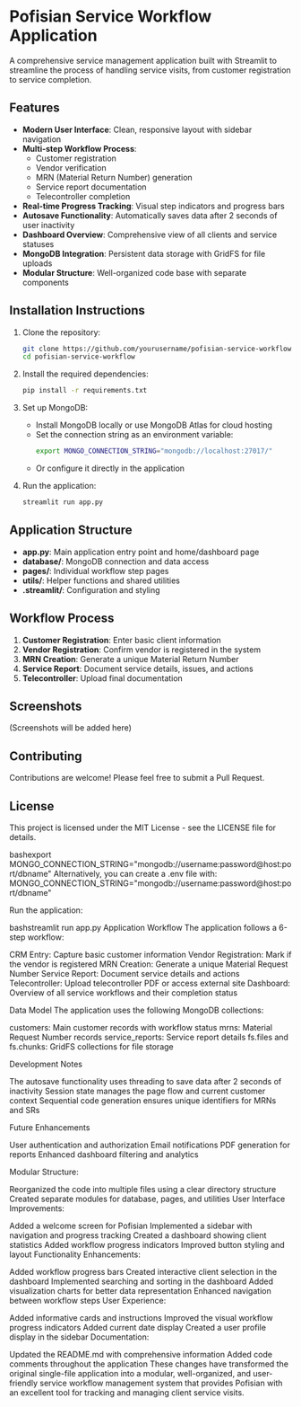 # Pofisian Service Workflow Application

A comprehensive service management application built with Streamlit to streamline the process of handling service visits, from customer registration to service completion.

## Features

- **Modern User Interface**: Clean, responsive layout with sidebar navigation
- **Multi-step Workflow Process**:
  - Customer registration
  - Vendor verification
  - MRN (Material Return Number) generation
  - Service report documentation
  - Telecontroller completion
- **Real-time Progress Tracking**: Visual step indicators and progress bars
- **Autosave Functionality**: Automatically saves data after 2 seconds of user inactivity
- **Dashboard Overview**: Comprehensive view of all clients and service statuses
- **MongoDB Integration**: Persistent data storage with GridFS for file uploads
- **Modular Structure**: Well-organized code base with separate components

## Installation Instructions

1. Clone the repository:
   ```bash
   git clone https://github.com/yourusername/pofisian-service-workflow.git
   cd pofisian-service-workflow
   ```

2. Install the required dependencies:
   ```bash
   pip install -r requirements.txt
   ```

3. Set up MongoDB:
   - Install MongoDB locally or use MongoDB Atlas for cloud hosting
   - Set the connection string as an environment variable:
     ```bash
     export MONGO_CONNECTION_STRING="mongodb://localhost:27017/"
     ```
   - Or configure it directly in the application

4. Run the application:
   ```bash
   streamlit run app.py
   ```

## Application Structure

- **app.py**: Main application entry point and home/dashboard page
- **database/**: MongoDB connection and data access
- **pages/**: Individual workflow step pages
- **utils/**: Helper functions and shared utilities
- **.streamlit/**: Configuration and styling

## Workflow Process

1. **Customer Registration**: Enter basic client information
2. **Vendor Registration**: Confirm vendor is registered in the system
3. **MRN Creation**: Generate a unique Material Return Number
4. **Service Report**: Document service details, issues, and actions
5. **Telecontroller**: Upload final documentation

## Screenshots

(Screenshots will be added here)

## Contributing

Contributions are welcome! Please feel free to submit a Pull Request.

## License

This project is licensed under the MIT License - see the LICENSE file for details.

bashexport MONGO_CONNECTION_STRING="mongodb://username:password@host:port/dbname"
Alternatively, you can create a .env file with:
MONGO_CONNECTION_STRING="mongodb://username:password@host:port/dbname"

Run the application:

bashstreamlit run app.py
Application Workflow
The application follows a 6-step workflow:

CRM Entry: Capture basic customer information
Vendor Registration: Mark if the vendor is registered
MRN Creation: Generate a unique Material Request Number
Service Report: Document service details and actions
Telecontroller: Upload telecontroller PDF or access external site
Dashboard: Overview of all service workflows and their completion status

Data Model
The application uses the following MongoDB collections:

customers: Main customer records with workflow status
mrns: Material Request Number records
service_reports: Service report details
fs.files and fs.chunks: GridFS collections for file storage

Development Notes

The autosave functionality uses threading to save data after 2 seconds of inactivity
Session state manages the page flow and current customer context
Sequential code generation ensures unique identifiers for MRNs and SRs

Future Enhancements

User authentication and authorization
Email notifications
PDF generation for reports
Enhanced dashboard filtering and analytics



Modular Structure:

Reorganized the code into multiple files using a clear directory structure
Created separate modules for database, pages, and utilities
User Interface Improvements:

Added a welcome screen for Pofisian
Implemented a sidebar with navigation and progress tracking
Created a dashboard showing client statistics
Added workflow progress indicators
Improved button styling and layout
Functionality Enhancements:

Added workflow progress bars
Created interactive client selection in the dashboard
Implemented searching and sorting in the dashboard
Added visualization charts for better data representation
Enhanced navigation between workflow steps
User Experience:

Added informative cards and instructions
Improved the visual workflow progress indicators
Added current date display
Created a user profile display in the sidebar
Documentation:

Updated the README.md with comprehensive information
Added code comments throughout the application
These changes have transformed the original single-file application into a modular, well-organized, and user-friendly service workflow management system that provides Pofisian with an excellent tool for tracking and managing client service visits.


